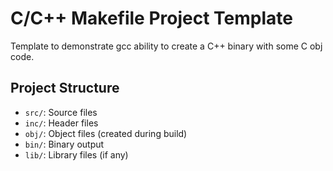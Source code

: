 # C/C++ Makefile Project Template
Template to demonstrate gcc ability to create a C++ binary with some C obj code.

## Project Structure

- `src/`: Source files
- `inc/`: Header files
- `obj/`: Object files (created during build)
- `bin/`: Binary output
- `lib/`: Library files (if any)
